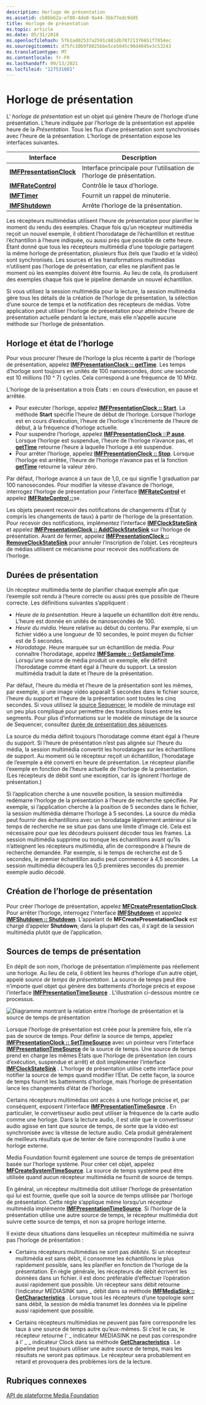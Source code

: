 ```yaml
---
description: Horloge de présentation
ms.assetid: cb8bb62a-ef80-4de0-9a44-3bb77edc9dd5
title: Horloge de présentation
ms.topic: article
ms.date: 05/31/2018
ms.openlocfilehash: 5f61ad02537a2591c681db78721376651f7854ec
ms.sourcegitcommit: d75fc10b9f0825bbe5ce5045c90d4045e3c53243
ms.translationtype: MT
ms.contentlocale: fr-FR
ms.lasthandoff: 09/13/2021
ms.locfileid: "127531081"
---
```

# <a name="presentation-clock"></a>Horloge de présentation

L' *horloge de présentation* est un objet qui génère l’heure de l’horloge d’une présentation. L’heure indiquée par l’horloge de la présentation est appelée heure de la *Présentation*. Tous les flux d’une présentation sont synchronisés avec l’heure de la présentation. L’horloge de présentation expose les interfaces suivantes.



| Interface                                            | Description                                         |
|------------------------------------------------------|-----------------------------------------------------|
| [**IMFPresentationClock**](/windows/desktop/api/mfidl/nn-mfidl-imfpresentationclock) | Interface principale pour l’utilisation de l’horloge de présentation. |
| [**IMFRateControl**](/windows/desktop/api/mfidl/nn-mfidl-imfratecontrol)             | Contrôle le taux d’horloge.                            |
| [**IMFTimer**](/windows/desktop/api/mfidl/nn-mfidl-imftimer)                         | Fournit un rappel de minuterie.                          |
| [**IMFShutdown**](/windows/desktop/api/mfidl/nn-mfidl-imfshutdown)                   | Arrête l’horloge de la présentation.                  |



 

Les récepteurs multimédias utilisent l’heure de présentation pour planifier le moment du rendu des exemples. Chaque fois qu’un récepteur multimédia reçoit un nouvel exemple, il obtient l’horodatage de l’échantillon et restitue l’échantillon à l’heure indiquée, ou aussi près que possible de cette heure. Étant donné que tous les récepteurs multimédia d’une topologie partagent la même horloge de présentation, plusieurs flux (tels que l’audio et la vidéo) sont synchronisés. Les sources et les transformations multimédias n’utilisent pas l’horloge de présentation, car elles ne planifient pas le moment où les exemples doivent être fournis. Au lieu de cela, ils produisent des exemples chaque fois que le pipeline demande un nouvel échantillon.

Si vous utilisez la session multimédia pour la lecture, la session multimédia gère tous les détails de la création de l’horloge de présentation, la sélection d’une source de temps et la notification des récepteurs de médias. Votre application peut utiliser l’horloge de présentation pour atteindre l’heure de présentation actuelle pendant la lecture, mais elle n’appelle aucune méthode sur l’horloge de présentation.

## <a name="clock-time-and-clock-states"></a>Horloge et état de l’horloge

Pour vous procurer l’heure de l’horloge la plus récente à partir de l’horloge de présentation, appelez [**IMFPresentationClock :: getTime**](/windows/desktop/api/mfidl/nf-mfidl-imfpresentationclock-gettime). Les temps d’horloge sont toujours en unités de 100 nanosecondes, donc une seconde est 10 millions (10 ^ 7) cycles. Cela correspond à une fréquence de 10 MHz.

L’horloge de la présentation a trois États : en cours d’exécution, en pause et arrêtée.

-   Pour exécuter l’horloge, appelez [**IMFPresentationClock :: Start**](/windows/desktop/api/mfidl/nf-mfidl-imfpresentationclock-start). La méthode **Start** spécifie l’heure de début de l’horloge. Lorsque l’horloge est en cours d’exécution, l’heure de l’horloge s’incrémente de l’heure de début, à la fréquence d’horloge actuelle.
-   Pour suspendre l’horloge, appelez [**IMFPresentationClock ::P ause**](/windows/desktop/api/mfidl/nf-mfidl-imfpresentationclock-pause). Lorsque l’horloge est suspendue, l’heure de l’horloge n’avance pas, et [**getTime**](/windows/desktop/api/mfidl/nf-mfidl-imfpresentationclock-gettime) retourne l’heure à laquelle l’horloge a été suspendue.
-   Pour arrêter l’horloge, appelez [**IMFPresentationClock :: Stop**](/windows/desktop/api/mfidl/nf-mfidl-imfpresentationclock-stop). Lorsque l’horloge est arrêtée, l’heure de l’horloge n’avance pas et la fonction [**getTime**](/windows/desktop/api/mfidl/nf-mfidl-imfpresentationclock-gettime) retourne la valeur zéro.

Par défaut, l’horloge avance à un taux de 1,0, ce qui signifie 1 graduation par 100 nanosecondes. Pour modifier la vitesse d’avance de l’horloge, interrogez l’horloge de présentation pour l’interface [**IMFRateControl**](/windows/desktop/api/mfidl/nn-mfidl-imfratecontrol) et appelez [**IMFRateControl ::**](/windows/desktop/api/mfidl/nf-mfidl-imfratecontrol-setrate)se.

Les objets peuvent recevoir des notifications de changements d’État (y compris les changements de taux) à partir de l’horloge de la présentation. Pour recevoir des notifications, implémentez l’interface [**IMFClockStateSink**](/windows/desktop/api/mfidl/nn-mfidl-imfclockstatesink) et appelez [**IMFPresentationClock :: AddClockStateSink**](/windows/desktop/api/mfidl/nf-mfidl-imfpresentationclock-addclockstatesink) sur l’horloge de présentation. Avant de fermer, appelez [**IMFPresentationClock :: RemoveClockStateSink**](/windows/desktop/api/mfidl/nf-mfidl-imfpresentationclock-removeclockstatesink) pour annuler l’inscription de l’objet. Les récepteurs de médias utilisent ce mécanisme pour recevoir des notifications de l’horloge.

## <a name="presentation-times"></a>Durées de présentation

Un récepteur multimédia tente de planifier chaque exemple afin que l’exemple soit rendu à l’heure correcte ou aussi près que possible de l’heure correcte. Les définitions suivantes s’appliquent :

-   *Heure de la présentation.* Heure à laquelle un échantillon doit être rendu. L’heure est donnée en unités de nanosecondes de 100.
-   *Heure du média.* Heure relative au début du contenu. Par exemple, si un fichier vidéo a une longueur de 10 secondes, le point moyen du fichier est de 5 secondes.
-   *Horodatage.* Heure marquée sur un échantillon de média. Pour connaître l’horodatage, appelez [**IMFSample :: GetSampleTime**](/windows/desktop/api/mfobjects/nf-mfobjects-imfsample-getsampletime). Lorsqu’une source de média produit un exemple, elle définit l’horodatage comme étant égal à l’heure du support. La session multimédia traduit la date et l’heure de la présentation.

Par défaut, l’heure du média et l’heure de la présentation sont les mêmes, par exemple, si une image vidéo apparaît 5 secondes dans le fichier source, l’heure du support et l’heure de la présentation sont toutes les cinq secondes. Si vous utilisez la [source Sequencer](sequencer-source.md), le modèle de minutage est un peu plus compliqué pour permettre des transitions lisses entre les segments. Pour plus d’informations sur le modèle de minutage de la source de Sequencer, consultez [durée de présentation des séquences](sequence-presentation-times.md).

La source du média définit toujours l’horodatage comme étant égal à l’heure du support. Si l’heure de présentation n’est pas alignée sur l’heure du média, la session multimédia convertit les horodatages sur les échantillons de support. Au moment où le récepteur reçoit un échantillon, l’horodatage de l’exemple a été converti en heure de présentation. Le récepteur planifie l’exemple en fonction de l’heure actuelle de l’horloge de la présentation. (Les récepteurs de débit sont une exception, car ils ignorent l’horloge de présentation.)

Si l’application cherche à une nouvelle position, la session multimédia redémarre l’horloge de la présentation à l’heure de recherche spécifiée. Par exemple, si l’application cherche à la position de 5 secondes dans le fichier, la session multimédia démarre l’horloge à 5 secondes. La source du média peut fournir des échantillons avec un horodatage légèrement antérieur si le temps de recherche ne se situe pas dans une limite d’image clé. Cela est nécessaire pour que les décodeurs puissent décoder tous les frames. La session multimédia supprime ou tronque les échantillons avant qu’ils n’atteignent les récepteurs multimédia, afin de correspondre à l’heure de recherche demandée. Par exemple, si le temps de recherche est de 5 secondes, le premier échantillon audio peut commencer à 4,5 secondes. La session multimédia découpera les 0,5 premières secondes du premier exemple audio décodé.

## <a name="creating-the-presentation-clock"></a>Création de l’horloge de présentation

Pour créer l’horloge de présentation, appelez [**MFCreatePresentationClock**](/windows/desktop/api/mfidl/nf-mfidl-mfcreatepresentationclock). Pour arrêter l’horloge, interrogez l’interface [**IMFShutdown**](/windows/desktop/api/mfidl/nn-mfidl-imfshutdown) et appelez [**IMFShutdown :: Shutdown**](/windows/desktop/api/mfidl/nf-mfidl-imfshutdown-shutdown). L’appelant de **MFCreatePresentationClock** est chargé d’appeler **Shutdown**; dans la plupart des cas, il s’agit de la session multimédia plutôt que de l’application.

## <a name="presentation-time-sources"></a>Sources de temps de présentation

En dépit de son nom, l’horloge de présentation n’implémente pas réellement une horloge. Au lieu de cela, il obtient les heures d’horloge d’un autre objet, appelé *source de temps de présentation*. La source de temps peut être n’importe quel objet qui génère des battements d’horloge précis et expose l’interface [**IMFPresentationTimeSource**](/windows/desktop/api/mfidl/nn-mfidl-imfpresentationtimesource) . L'illustration ci-dessous montre ce processus.

![Diagramme montrant la relation entre l’horloge de présentation et la source de temps de présentation](images/dedc255c-eb6d-49fc-8892-7b6076ed4488.gif)

Lorsque l’horloge de présentation est créée pour la première fois, elle n’a pas de source de temps. Pour définir la source de temps, appelez [**IMFPresentationClock :: SetTimeSource**](/windows/desktop/api/mfidl/nf-mfidl-imfpresentationclock-settimesource) avec un pointeur vers l’interface [**IMFPresentationTimeSource**](/windows/desktop/api/mfidl/nn-mfidl-imfpresentationtimesource) de la source de temps. Une source de temps prend en charge les mêmes États que l’horloge de présentation (en cours d’exécution, suspendue et arrêt) et doit implémenter l’interface [**IMFClockStateSink**](/windows/desktop/api/mfidl/nn-mfidl-imfclockstatesink) . L’horloge de présentation utilise cette interface pour notifier la source de temps quand modifier l’État. De cette façon, la source de temps fournit les battements d’horloge, mais l’horloge de présentation lance les changements d’état de l’horloge.

Certains récepteurs multimédias ont accès à une horloge précise et, par conséquent, exposent l’interface [**IMFPresentationTimeSource**](/windows/desktop/api/mfidl/nn-mfidl-imfpresentationtimesource) . En particulier, le convertisseur audio peut utiliser la fréquence de la carte audio comme une horloge. Dans la lecture audio, il est utile que le convertisseur audio agisse en tant que source de temps, de sorte que la vidéo est synchronisée avec la vitesse de lecture audio. Cela produit généralement de meilleurs résultats que de tenter de faire correspondre l’audio à une horloge externe.

Media Foundation fournit également une source de temps de présentation basée sur l’horloge système. Pour créer cet objet, appelez [**MFCreateSystemTimeSource**](/windows/desktop/api/mfidl/nf-mfidl-mfcreatesystemtimesource). La source de temps système peut être utilisée quand aucun récepteur multimédia ne fournit de source de temps.

En général, un récepteur multimédia doit utiliser l’horloge de présentation qui lui est fournie, quelle que soit la source de temps utilisée par l’horloge de présentation. Cette règle s’applique même lorsqu’un récepteur multimédia implémente [**IMFPresentationTimeSource**](/windows/desktop/api/mfidl/nn-mfidl-imfpresentationtimesource). Si l’horloge de la présentation utilise une autre source de temps, le récepteur multimédia doit suivre cette source de temps, et non sa propre horloge interne.

Il existe deux situations dans lesquelles un récepteur multimédia ne suivra pas l’horloge de présentation :

-   Certains récepteurs multimédias ne sont pas *débités*. Si un récepteur multimédia est sans débit, il consomme les échantillons le plus rapidement possible, sans les planifier en fonction de l’horloge de la présentation. En règle générale, les récepteurs de débit écrivent les données dans un fichier. il est donc préférable d’effectuer l’opération aussi rapidement que possible. Un récepteur sans débit retourne l’indicateur MEDIASINK sans \_ débit dans sa méthode [**IMFMediaSink :: GetCharacteristics**](/windows/desktop/api/mfidl/nf-mfidl-imfmediasink-getcharacteristics) . Lorsque tous les récepteurs d’une topologie sont sans débit, la session de média transmet les données via le pipeline aussi rapidement que possible.

-   Certains récepteurs multimédias ne peuvent pas faire correspondre les taux à une source de temps autre qu’eux-mêmes. Si c’est le cas, le récepteur retourne l' \_ indicateur MEDIASINK ne peut pas correspondre à l' \_ \_ indicateur Clock dans sa méthode [**GetCharacteristics**](/windows/desktop/api/mfidl/nf-mfidl-imfmediasink-getcharacteristics) . Le pipeline peut toujours utiliser une autre source de temps, mais les résultats ne seront pas optimaux. Le récepteur sera probablement en retard et provoquera des problèmes lors de la lecture.

## <a name="related-topics"></a>Rubriques connexes

<dl> <dt>

[API de plateforme Media Foundation](media-foundation-platform-apis.md)
</dt> </dl>

 

 



